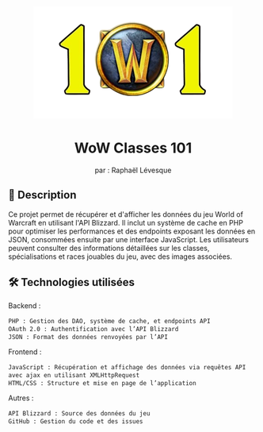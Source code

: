 <div align="center">
  <a href="https://github.com/cegepmatane/devoir-ajax-2023-GalahadIII">
    <img src="assets/wow-classes-101.png" alt="Logo" width="402" height="226">
  </a>
</div>

<div align="center">
<h1 align="center">WoW Classes 101</h1>

  <p align="center">
  par : Raphaël Lévesque
  </p>
</div>

## 📌 Description

Ce projet permet de récupérer et d'afficher les données du jeu World of Warcraft en utilisant l'API Blizzard. Il inclut un système de cache en PHP pour optimiser les performances et des endpoints exposant les données en JSON, consommées ensuite par une interface JavaScript. Les utilisateurs peuvent consulter des informations détaillées sur les classes, spécialisations et races jouables du jeu, avec des images associées.


## 🛠 Technologies utilisées

Backend :

    PHP : Gestion des DAO, système de cache, et endpoints API
    OAuth 2.0 : Authentification avec l’API Blizzard
    JSON : Format des données renvoyées par l’API

Frontend :

    JavaScript : Récupération et affichage des données via requêtes API avec ajax en utilisant XMLHttpRequest 
    HTML/CSS : Structure et mise en page de l’application

Autres :

    API Blizzard : Source des données du jeu
    GitHub : Gestion du code et des issues

